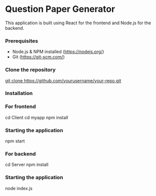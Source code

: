# Question Paper Generator

This application is built using React for the frontend and Node.js for the backend.

### Prerequisites
- Node.js & NPM installed (https://nodejs.org/)
- Git (https://git-scm.com/)

### Clone the repository

[git clone https://github.com/yourusername/your-repo.git
](https://github.com/Dhanush-2605/Assignment.git)

### Installation

### For frontend
cd Client
cd myapp
npm install

### Starting the application
npm start

### For backend
cd Server
npm install

### Starting the application
node index.js
